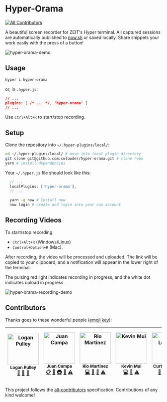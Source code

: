 # Hyper-Orama
[![All Contributors](https://flat.badgen.net/github/contributors/cwlowder/hyper-orama)](#contributors)

A beautiful screen recorder for ZEIT's Hyper terminal. All captured sessions are automatically published to [now.sh](https://zeit.co/now) or saved locally. Share snippets your work easily with the press of a button! 

![hyper-orama-demo](https://user-images.githubusercontent.com/35539750/54399585-10efe100-468d-11e9-9822-e0220a8e3152.gif)

## Usage

```sh
hyper i hyper-orama
```

or, in `.hyper.js`:

```json
// ...
plugins: [ /* ... */, 'hyper-orama' ]
// ...
```

Use `Ctrl+Alt+R` to start/stop recording.

## Setup

Clone the repository into `~/.hyper-plugins/local/`:

```bash
cd ~/.hyper-plugins/local/ # move into local plugin directory
git clone git@github.com:cwlowder/hyper-orama.git # clone repo
yarn # install dependencies
```

Your `~/.hyper.js` file should look like this:

```javascript
  // ...
  localPlugins: ['hyper-orama'],
  // ...
```

```bash
  yarn -g now # Install now
  now login # create and login into your now account
```

## Recording Videos

To start/stop recording:

* `Ctrl+Alt+R` (Windows/Linux)
* `Control+Option+R` (Mac).

After recording, the video will be processed and uploaded. The link will be copied to your clipboard, and a notification will appear in the lower right of the terminal.

The pulsing red light indicates recording in progress, and the white dot indicates upload in progress.

![hyper-orama-recording-demo](https://user-images.githubusercontent.com/35539750/54399586-10efe100-468d-11e9-9079-9730878956a0.gif)

## Contributors

Thanks goes to these wonderful people ([emoji key](https://github.com/all-contributors/all-contributors#emoji-key)):

<!-- ALL-CONTRIBUTORS-LIST:START - Do not remove or modify this section -->
<!-- prettier-ignore -->
| [<img src="https://avatars3.githubusercontent.com/u/7193187?v=4" width="100px;" alt="Logan Pulley"/><br /><sub><b>Logan Pulley</b></sub>](https://github.com/lpulley)<br />[📖](https://github.com/cwlowder/hyper-orama/commits?author=lpulley "Documentation") [🤔](#ideas-lpulley "Ideas, Planning, & Feedback") [👀](#review-lpulley "Reviewed Pull Requests") | [<img src="https://avatars2.githubusercontent.com/u/1410520?v=4" width="100px;" alt="Juan Campa"/><br /><sub><b>Juan Campa</b></sub>](https://github.com/juancampa)<br />[📋](#eventOrganizing-juancampa "Event Organizing") [🤔](#ideas-juancampa "Ideas, Planning, & Feedback") [🚇](#infra-juancampa "Infrastructure (Hosting, Build-Tools, etc)") [👀](#review-juancampa "Reviewed Pull Requests") [⚠️](https://github.com/cwlowder/hyper-orama/commits?author=juancampa "Tests") | [<img src="https://avatars1.githubusercontent.com/u/35539750?v=4" width="100px;" alt="Rio Martinez"/><br /><sub><b>Rio Martinez</b></sub>](https://www.linkedin.com/in/rio-martinez/)<br />[💻](https://github.com/cwlowder/hyper-orama/commits?author=rioam2 "Code") [🎨](#design-rioam2 "Design") [🐛](https://github.com/cwlowder/hyper-orama/issues?q=author%3Arioam2 "Bug reports") [⚠️](https://github.com/cwlowder/hyper-orama/commits?author=rioam2 "Tests") | [<img src="https://avatars2.githubusercontent.com/u/17896701?v=4" width="100px;" alt="Kevin Mui"/><br /><sub><b>Kevin Mui</b></sub>](http://pages.cs.wisc.edu/~mui/)<br />[💻](https://github.com/cwlowder/hyper-orama/commits?author=kmui2 "Code") [👀](#review-kmui2 "Reviewed Pull Requests") [⚠️](https://github.com/cwlowder/hyper-orama/commits?author=kmui2 "Tests") | [<img src="https://avatars2.githubusercontent.com/u/17357997?v=4" width="100px;" alt="Curtis Lowder"/><br /><sub><b>Curtis Lowder</b></sub>](https://github.com/cwlowder)<br />[📖](https://github.com/cwlowder/hyper-orama/commits?author=cwlowder "Documentation") [🤔](#ideas-cwlowder "Ideas, Planning, & Feedback") [🐛](https://github.com/cwlowder/hyper-orama/issues?q=author%3Acwlowder "Bug reports") [💻](https://github.com/cwlowder/hyper-orama/commits?author=cwlowder "Code") | [<img src="https://avatars0.githubusercontent.com/u/8135112?v=4" width="100px;" alt="Josh Martin"/><br /><sub><b>Josh Martin</b></sub>](https://cjoshmartin.com)<br />[💻](https://github.com/cwlowder/hyper-orama/commits?author=cjoshmartin "Code") [💬](#question-cjoshmartin "Answering Questions") [🐛](https://github.com/cwlowder/hyper-orama/issues?q=author%3Acjoshmartin "Bug reports") [📖](https://github.com/cwlowder/hyper-orama/commits?author=cjoshmartin "Documentation") [🚧](#maintenance-cjoshmartin "Maintenance") | [<img src="https://avatars1.githubusercontent.com/u/9947422?v=4" width="100px;" alt="Tejas Kumar"/><br /><sub><b>Tejas Kumar</b></sub>](https://twitter.com/tejaskumar_)<br />[📋](#eventOrganizing-TejasQ "Event Organizing") [🤔](#ideas-TejasQ "Ideas, Planning, & Feedback") [🚇](#infra-TejasQ "Infrastructure (Hosting, Build-Tools, etc)") [👀](#review-TejasQ "Reviewed Pull Requests") [⚠️](https://github.com/cwlowder/hyper-orama/commits?author=TejasQ "Tests") |
| :---------------------------------------------------------------------------------------------------------------------------------------------------------------------------------------------------------------------------------------------------------------------------------------------------------------------------------------------------------------: | :-----------------------------------------------------------------------------------------------------------------------------------------------------------------------------------------------------------------------------------------------------------------------------------------------------------------------------------------------------------------------------------------------------------------------------------------------------------------------------------: | :------------------------------------------------------------------------------------------------------------------------------------------------------------------------------------------------------------------------------------------------------------------------------------------------------------------------------------------------------------------------------------------------------------------------------------------------------------------: | :-------------------------------------------------------------------------------------------------------------------------------------------------------------------------------------------------------------------------------------------------------------------------------------------------------------------------------------------------------------------------: | :------------------------------------------------------------------------------------------------------------------------------------------------------------------------------------------------------------------------------------------------------------------------------------------------------------------------------------------------------------------------------------------------------------------------------------------------------------------------------------------: | :-------------------------------------------------------------------------------------------------------------------------------------------------------------------------------------------------------------------------------------------------------------------------------------------------------------------------------------------------------------------------------------------------------------------------------------------------------------------------------------------------------------------------------------: | :-------------------------------------------------------------------------------------------------------------------------------------------------------------------------------------------------------------------------------------------------------------------------------------------------------------------------------------------------------------------------------------------------------------------------------------------------------------------------: |
<!-- ALL-CONTRIBUTORS-LIST:END -->

This project follows the [all-contributors](https://github.com/all-contributors/all-contributors) specification. Contributions of any kind welcome!

